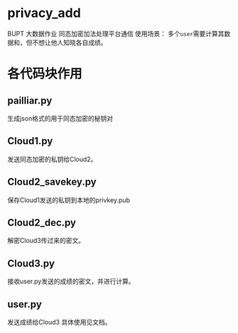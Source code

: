 # privacy_add
BUPT 大数据作业 同态加密加法处理平台通信
使用场景：
多个`user`需要计算其数据和，但不想让他人知晓各自成绩。
# 各代码块作用
## pailliar.py
生成json格式的用于同态加密的秘钥对
## Cloud1.py
发送同态加密的私钥给Cloud2。
## Cloud2_savekey.py
保存Cloud1发送的私钥到本地的privkey.pub
## Cloud2_dec.py
解密Cloud3传过来的密文。
## Cloud3.py
接收user.py发送的成绩的密文，并进行计算。
## user.py
发送成绩给Cloud3
具体使用见文档。

